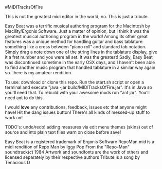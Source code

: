 #MIDITracksOfFire

This is not the greatest midi editor in the world, no. This is just a tribute.

Easy Beat was a terrific musical authoring program for the Macintosh by Macility/Ergonis Software. Just a matter of opinion, but I think it was the greatest musical authoring program in the world! Among its other great features was a unique method for handling guitar and bass tablature: something like a cross between "piano roll" and standard tab notation. Simply drag a note down one of the string lines in the tablature display, give it a fret number and you were all set. It was the greatest! Sadly, Easy Beat was discontinued sometime in the early OSX days, and I haven't been able to find another music program that handled tablature in a similar way again so...here is my amateur rendition.

To use: download or clone this repo. Run the start.sh script or open a terminal and execute "java -jar build/MIDITracksOfFire.jar". It's in Java so you'll need that.
To rebuild with your awesome mods run "ant jar". You'll need ant to do this.

I would **love** any contributions, feedback, issues etc that anyone might have! Hit the dang issues button! There's all kinds of messed-up stuff to work on!

TODO's:
    undo/redo!
    adding measures via edit menu
    themes (skins) out of source and into plain text files
    warn on close before save!

Easy Beat is a registered trademark of Ergonis Software
RepoMan.mid is a midi rendition of Repo Man by Iggy Pop From the "Repo-Man" soundtrack(c) 1984
Artwork and soundfonts are the work of others and licensed separately by their respective authors
Tribute is a song by Tenacious D
